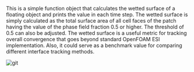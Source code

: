 This is a simple function object that calculates the wetted surface of a floating object and prints the value in each time step. The wetted surface is simply calculated as the total surface area of all cell faces of the patch having the value of the phase field fraction 0.5 or higher. The threshold of 0.5 can also be adjusted. The wetted surface is a useful metric for tracking overall convergence that goes beyond standard OpenFOAM ESI implementation. Also, it could serve as a benchmark value for comparing different interface tracking methods.

![git](https://github.com/user-attachments/assets/c87b6565-e5f4-4422-992c-208a6c49b6c6)
